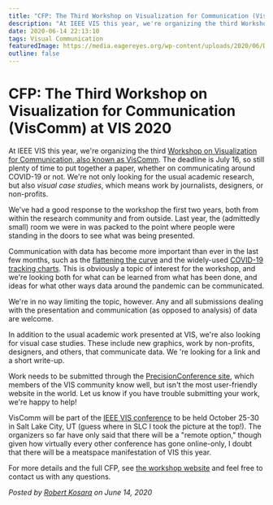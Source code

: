 ```yaml
---
title: "CFP: The Third Workshop on Visualization for Communication (VisComm) at VIS 2020"
description: "At IEEE VIS this year, we're organizing the third Workshop on Visualization for Communication, also known as VisComm. The deadline is July 16, so still plenty of time to put together a paper, whether on communicating around COVID-19 or not. We're not only looking for the usual academic research, but also visual case studies, which means work by journalists, designers, or non-profits."
date: 2020-06-14 22:13:10
tags: Visual Communication
featuredImage: https://media.eagereyes.org/wp-content/uploads/2020/06/DSC_0212b.jpg
outline: false
---
```


# CFP: The Third Workshop on Visualization for Communication (VisComm) at VIS 2020

At IEEE VIS this year, we're organizing the third <a href="https://viscomm.io">Workshop on Visualization for Communication, also known as VisComm</a>. The deadline is July 16, so still plenty of time to put together a paper, whether on communicating around COVID-19 or not. We're not only looking for the usual academic research, but also <em>visual case studies</em>, which means work by journalists, designers, or non-profits.

We've had a good response to the workshop the first two years, both from within the research community and from outside. Last year, the (admittedly small) room we were in was packed to the point where people were standing in the doors to see what was being presented.

Communication with data has become more important than ever in the last few months, such as the <a href="https://eagereyes.org/blog/2020/the-visual-evolution-of-the-flattening-the-curve-information-graphic">flattening the curve</a> and the widely-used <a href="https://eagereyes.org/blog/2020/in-praise-of-the-diagonal-reference-line">COVID-19 tracking charts</a>. This is obviously a topic of interest for the workshop, and we're looking both for what can be learned from what has been done, and ideas for what other ways data around the pandemic can be communicated.

We're in no way limiting the topic, however. Any and all submissions dealing with the presentation and communication (as opposed to analysis) of data are welcome.

In addition to the usual academic work presented at VIS, we're also looking for visual case studies. These include new graphics, work by non-profits, designers, and others, that communicate data. We 're looking for a link and a short write-up.

Work needs to be submitted through the <a href="http://new.precisionconference.com/~vgtc/">PrecisionConference site</a>, which members of the VIS community know well, but isn't the most user-friendly website in the world. Let us know if you have trouble submitting your work, we're happy to help!

VisComm will be part of the <a href="http://ieeevis.org/year/2020/welcome">IEEE VIS conference</a> to be held October 25-30 in Salt Lake City, UT (guess where in SLC I took the picture at the top!). The organizers so far have only said that there will be a "remote option," though given how virtually every other conference has gone online-only, I doubt that there will be a meatspace manifestation of VIS this year.

For more details and the full CFP, see <a href="https://viscomm.io">the workshop website</a> and feel free to contact us with any questions.


_Posted by <a href="/about">Robert Kosara</a> on June 14, 2020_


